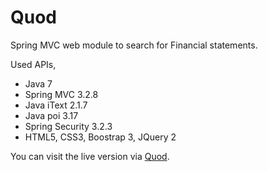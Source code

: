 Quod
==========================

Spring MVC web module to search for Financial statements.

Used APIs,

- Java 7
- Spring MVC 3.2.8
- Java iText 2.1.7
- Java poi 3.17
- Spring Security 3.2.3
- HTML5, CSS3, Boostrap 3, JQuery 2

You can visit the live version via [Quod](http://quod-dev-alpha.herokuapp.com//).
